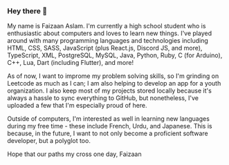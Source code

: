 ### Hey there 👋

My name is Faizaan Aslam. I'm currently a high school student who is enthusiastic about computers and loves to learn new things. I've played around with many programming languages and technologies including HTML, CSS, SASS, JavaScript (plus React.js, Discord JS, and more), TypeScript, XML, PostgreSQL, MySQL, Java, Python, Ruby, C (for Arduino), C++, Lua, Dart (including Flutter), and more!

As of now, I want to improme my problem solving skills, so I'm grinding on Leetcode as much as I can; I am also helping to develop an app for a youth organization. I also keep most of my projects stored locally because it's always a hassle to sync everything to GitHub, but nonetheless, I've uploaded a few that I'm especially proud of here.

Outside of computers, I'm interested as well in learning new languages during my free time - these include French, Urdu, and Japanese. This is because, in the future, I want to not only become a proficient software developer, but a polyglot too.

Hope that our paths my cross one day,
Faizaan
<!--
**Nitroblast009/Nitroblast009** is a ✨ _special_ ✨ repository because its `README.md` (this file) appears on your GitHub profile.

Here are some ideas to get you started:

- 🔭 I’m currently working on ...
- 🌱 I’m currently learning ...
- 👯 I’m looking to collaborate on ...
- 🤔 I’m looking for help with ...
- 💬 Ask me about ...
- 📫 How to reach me: ...
- 😄 Pronouns: ...
- ⚡ Fun fact: ...
-->
